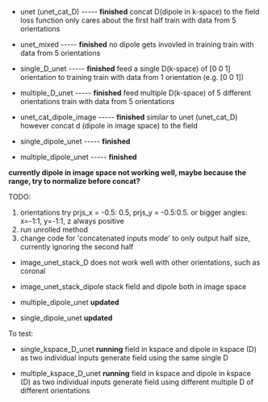 - unet (unet_cat_D) ----- **finished**
  concat D(dipole in k-space) to the field
  loss function only cares about the first half
  train with data from 5 orientations

- unet_mixed ----- **finished**
  no dipole gets invovled in training
  train with data from 5 orientations

- single_D_unet ----- **finished**
  feed a single D(k-space) of [0 0 1] orientation to training
  train with data from 1 orientation (e.g. [0 0 1])

- multiple_D_unet ----- **finished**
  feed multiple D(k-space) of 5 different orientations
  train with data from 5 orientations

- unet_cat_dipole_image ----- **finished**
  similar to unet (unet_cat_D)
  however concat d (dipole in image space) to the field

* single_dipole_unet ----- **finished**

* multiple_dipole_unet ----- **finished**

**currently dipole in image space not working well, maybe because the range, try to normalize before concat?**

TODO:

1. orientations try prjs_x = -0.5: 0.5, prjs_y = -0.5:0.5. or bigger angles: x=-1:1, y=-1:1, z always positive
2. run unrolled method
3. change code for 'concatenated inputs mode' to only output half size, currently ignoring the second half

- image_unet_stack_D
  does not work well with other orientations, such as coronal

- image_unet_stack_dipole
  stack field and dipole both in image space

- multiple_dipole_unet **updated**

- single_dipole_unet **updated**

To test:

- single_kspace_D_unet **running**
  field in kspace and dipole in kspace (D) as two individual inputs
  generate field using the same single D

- multiple_kspace_D_unet **running**
  field in kspace and dipole in kspace (D) as two individual inputs
  generate field using different multiple D of different orientations
